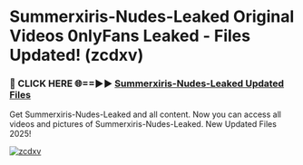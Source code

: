 # Summerxiris-Nudes-Leaked Original Videos 0nlyFans Leaked - Files Updated! (zcdxv)

<h3>🔴 CLICK HERE 🌐==►► <a href="https://tinyurl.com/5h6xmrr3" rel="nofollow">Summerxiris-Nudes-Leaked Updated Files</a></h3>

Get Summerxiris-Nudes-Leaked and all content. Now you can access all videos and pictures of Summerxiris-Nudes-Leaked. New Updated Files 2025!

[![zcdxv](https://i.imgur.com/KVD873Z.gif)](https://tinyurl.com/5h6xmrr3)
